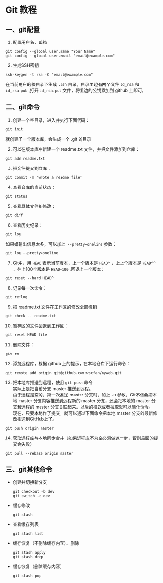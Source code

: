 # Git 教程
## 一、git配置

1. 配置用户名、邮箱
```
git config --global user.name "Your Name"
git config --global user.email "email@example.com"
```

2. 生成SSH密钥
```
ssh-keygen -t rsa -C "email@example.com"
```
在当前用户的根目录下生成 `.ssh` 目录，目录里边有两个文件 `id_rsa` 和 `id_rsa.pub` ,打开 `id_rsa.pub` 文件，将里边的公钥添加到 github 上即可。  

## 二、git命令

1. 创建一个空目录，进入并执行下面代码：  

```
git init
```
就创建了一个版本库，会生成一个 .git 的目录

2. 可以在版本库中新建一个 readme.txt 文件，并把文件添加到仓库：  

```
git add readme.txt
```

3. 把文件提交到仓库：  

```
git commit -m "wrote a readme file"
```

4. 查看仓库的当前状态：  

```
git status
```

5. 查看具体文件的修改：  

```
git diff
```

6. 查看历史纪录：

```
git log
```
如果嫌输出信息太多，可以加上` --pretty=oneline` 参数：
```
git log --pretty=oneline
```

7. Git中，用 `HEAD` 表示当前版本，上一个版本是 `HEAD^` ，上上个版本是 `HEAD^^` ，往上100个版本是 `HEAD~100` ,回退上一个版本：  

```
git reset --hard HEAD^
```

8. 记录每一次命令：

```
git reflog
```

9. 把 readme.txt 文件在工作区的修改全部撤销

```
git check -- readme.txt
```

10. 暂存区的文件回退到工作区：

```
git reset HEAD file
```

11. 删除文件：

```
git rm
```

12. 添加远程库，根据 github 上的提示，在本地仓库下运行命令：

```
git remote add origin git@github.com:wscfan/myweb.git
```

13. 把本地库推送到远程，使用 `git push` 命令  
    实际上是把当前分支 master 推送到远程。  
    由于远程是空的，第一次推送 master 分支时，加上 -u 参数，Git不但会把本地 master 分支内容推送到远程新的 master 分支，还会把本地的 master 分支和远程的 master 分支关联起来。以后的推送或者拉取就可以简化命令。  
    现在，只要本地作了提交，就可以通过下面命令把本地 master 分支的最新修改推送到GitHub上了。

```
git push origin master
```

14. 获取远程库与本地同步合并（如果远程库不为空必须做这一步，否则后面的提交会失败）

```
git pull --rebase origin master
```

## 三、git其他命令

+ 创建并切换新分支

  ```
  git checkout -b dev
  git switch -c dev
  ```

+ 缓存修改

  ```
  git stash
  ```

+ 查看缓存列表

  ```
  git stash list
  ```

+ 缓存恢复（不删除缓存内容）、删除

  ```	
  git stash apply
  git stash drop
  ```

+ 缓存恢复（删除缓存内容）

  ```
  git stash pop
  ```

  








